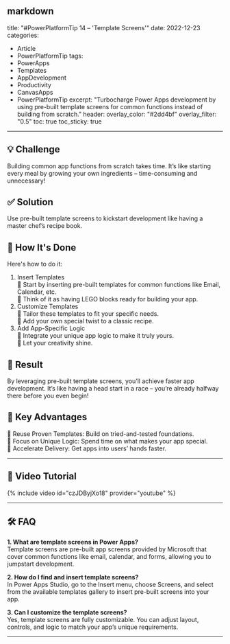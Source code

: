 markdown
---
title: "#PowerPlatformTip 14 – 'Template Screens'"
date: 2022-12-23
categories:
  - Article
  - PowerPlatformTip
tags:
  - PowerApps
  - Templates
  - AppDevelopment
  - Productivity
  - CanvasApps
  - PowerPlatformTip
excerpt: "Turbocharge Power Apps development by using pre-built template screens for common functions instead of building from scratch."
header:
  overlay_color: "#2dd4bf"
  overlay_filter: "0.5"
toc: true
toc_sticky: true
---

## 💡 Challenge
Building common app functions from scratch takes time. It’s like starting every meal by growing your own ingredients – time-consuming and unnecessary!

## ✅ Solution
Use pre-built template screens to kickstart development like having a master chef’s recipe book.

## 🔧 How It's Done
Here's how to do it:
1. Insert Templates  
   🔸 Start by inserting pre-built templates for common functions like Email, Calendar, etc.  
   🔸 Think of it as having LEGO blocks ready for building your app.  
2. Customize Templates  
   🔸 Tailor these templates to fit your specific needs.  
   🔸 Add your own special twist to a classic recipe.  
3. Add App-Specific Logic  
   🔸 Integrate your unique app logic to make it truly yours.  
   🔸 Let your creativity shine.  

## 🎉 Result
By leveraging pre-built template screens, you’ll achieve faster app development. It’s like having a head start in a race – you’re already halfway there before you even begin!

## 🌟 Key Advantages
🔸 Reuse Proven Templates: Build on tried-and-tested foundations.  
🔸 Focus on Unique Logic: Spend time on what makes your app special.  
🔸 Accelerate Delivery: Get apps into users’ hands faster.

---

## 🎥 Video Tutorial
{% include video id="czJDByjXo18" provider="youtube" %}

---

## 🛠️ FAQ
**1. What are template screens in Power Apps?**  
Template screens are pre-built app screens provided by Microsoft that cover common functions like email, calendar, and forms, allowing you to jumpstart development.

**2. How do I find and insert template screens?**  
In Power Apps Studio, go to the Insert menu, choose Screens, and select from the available templates gallery to insert pre-built screens into your app.

**3. Can I customize the template screens?**  
Yes, template screens are fully customizable. You can adjust layout, controls, and logic to match your app’s unique requirements.

---
